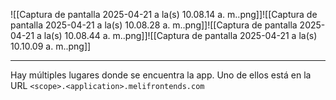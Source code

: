 ![[Captura de pantalla 2025-04-21 a la(s) 10.08.14 a. m..png]]![[Captura de pantalla 2025-04-21 a la(s) 10.08.28 a. m..png]]![[Captura de pantalla 2025-04-21 a la(s) 10.08.44 a. m..png]]![[Captura de pantalla 2025-04-21 a la(s) 10.10.09 a. m..png]]
***
Hay múltiples lugares donde se encuentra la app.
Uno de ellos está en la URL
`<scope>.<application>.melifrontends.com`

